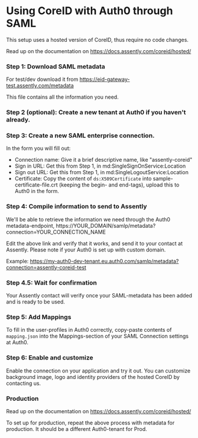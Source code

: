 # Using CoreID with Auth0 through SAML

This setup uses a hosted version of CoreID, thus require no code changes.

Read up on the documentation on https://docs.assently.com/coreid/hosted/

### Step 1: Download SAML metadata

For test/dev download it from  https://eid-gateway-test.assently.com/metadata

This file contains all the information you need. 

### Step 2 (optional): Create a new tenant at Auth0 if you haven't already. 

### Step 3: Create a new SAML enterprise connection.

In the form you will fill out:

- Connection name: Give it a brief descriptive name, like "assently-coreid"
- Sign in URL: Get this from Step 1, in md:SingleSignOnService:Location 
- Sign out URL: Get this from Step 1, in md:SingleLogoutService:Location
- Certificate: Copy the content of `ds:X509Certificate` into sample-certificate-file.crt (keeping the begin- and end-tags), upload this to Auth0 in the form.

### Step 4: Compile information to send to Assently

We'll be able to retrieve the information we need through the Auth0 metadata-endpoint, https://YOUR_DOMAIN/samlp/metadata?connection=YOUR_CONNECTION_NAME

Edit the above link and verify that it works, and send it to your contact at Assently. Please note if your Auth0 is set up with custom domain.

Example: https://my-auth0-dev-tenant.eu.auth0.com/samlp/metadata?connection=assently-coreid-test

### Step 4.5: Wait for confirmation

Your Assently contact will verify once your SAML-metadata has been added and is ready to be used.

### Step 5: Add Mappings

To fill in the user-profiles in Auth0 correctly, copy-paste contents of `mapping.json` into the Mappings-section of your SAML Connection settings at Auth0.

### Step 6: Enable and customize

Enable the connection on your application and try it out. You can customize background image, logo and identity providers of the hosted CoreID by contacting us.

### Production

Read up on the documentation on https://docs.assently.com/coreid/hosted/

To set up for production, repeat the above process with metadata for production. It should be a different Auth0-tenant for Prod.